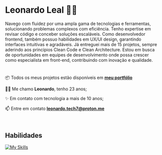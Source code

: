 # Leonardo Leal 🧑‍💻 

<p>Navego com fluidez por uma ampla gama de tecnologias e ferramentas, solucionando problemas complexos com eficiência. Tenho expertise em revisar código e conceber soluções escaláveis. Como desenvolvedor frontend, também possuo habilidades em UX/UI design, garantindo interfaces intuitivas e agradáveis. Já entreguei mais de 15 projetos, sempre aderindo aos princípios Clean Code e Clean Architecture. Estou em busca de oportunidades em equipes de desenvolvimento onde possa crescer como especialista em front-end, contribuindo com inovação e qualidade.</p>

#

📦 Todos os meus projetos estão disponíveis em **[meu portfólio](https://portfolio-leozhr.vercel.app/)**

🧑‍💻 Me chamo **Leonardo**, tenho 23 anos;

✨ Em contato com tecnologia a mais de 10 anos;

📫 Entre em contato **leonardo.tech7@proton.me**


<br />

## Habilidades
[![My Skills](https://skillicons.dev/icons?i=html,css,javascript,typescript,react,redux,vue,next,tailwind,nodejs,bun,nestjs,prisma,git,jest,figma&perline=10)](https://skillicons.dev)
